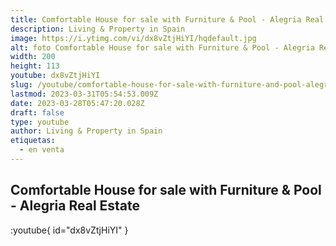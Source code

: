 ```yaml
---
title: Comfortable House for sale with Furniture & Pool - Alegria Real Estate
description: Living & Property in Spain
image: https://i.ytimg.com/vi/dx8vZtjHiYI/hqdefault.jpg
alt: foto Comfortable House for sale with Furniture & Pool - Alegria Real Estate
width: 200
height: 113
youtube: dx8vZtjHiYI
slug: /youtube/comfortable-house-for-sale-with-furniture-and-pool-alegria-real-estate
lastmod: 2023-03-31T05:54:53.009Z
date: 2023-03-28T05:47:20.028Z
draft: false
type: youtube
author: Living & Property in Spain
etiquetas:
  - en venta
---
```


## Comfortable House for sale with Furniture & Pool - Alegria Real Estate

:youtube{ id="dx8vZtjHiYI" }
